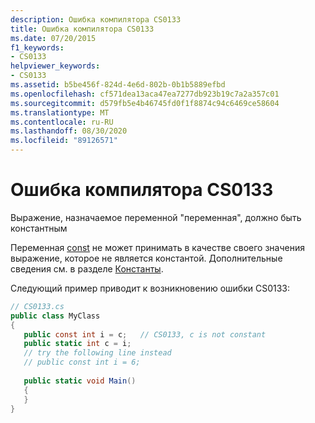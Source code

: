```yaml
---
description: Ошибка компилятора CS0133
title: Ошибка компилятора CS0133
ms.date: 07/20/2015
f1_keywords:
- CS0133
helpviewer_keywords:
- CS0133
ms.assetid: b5be456f-824d-4e6d-802b-0b1b5889efbd
ms.openlocfilehash: cf571dea13aca47ea7277db923b19c7a2a357c01
ms.sourcegitcommit: d579fb5e4b46745fd0f1f8874c94c6469ce58604
ms.translationtype: MT
ms.contentlocale: ru-RU
ms.lasthandoff: 08/30/2020
ms.locfileid: "89126571"
---
```

# <a name="compiler-error-cs0133"></a>Ошибка компилятора CS0133
Выражение, назначаемое переменной "переменная", должно быть константным  
  
 Переменная [const](../language-reference/keywords/const.md) не может принимать в качестве своего значения выражение, которое не является константой. Дополнительные сведения см. в разделе [Константы](../programming-guide/classes-and-structs/constants.md).  
  
 Следующий пример приводит к возникновению ошибки CS0133:  
  
```csharp  
// CS0133.cs  
public class MyClass  
{  
   public const int i = c;   // CS0133, c is not constant  
   public static int c = i;  
   // try the following line instead  
   // public const int i = 6;  
  
   public static void Main()  
   {  
   }  
}  
```

